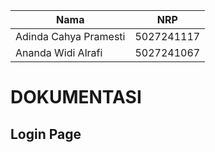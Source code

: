| Nama                          | NRP        |
|-------------------------------|------------|
| Adinda Cahya Pramesti | 5027241117 |
| Ananda Widi Alrafi            | 5027241067 |

# DOKUMENTASI

## Login Page
